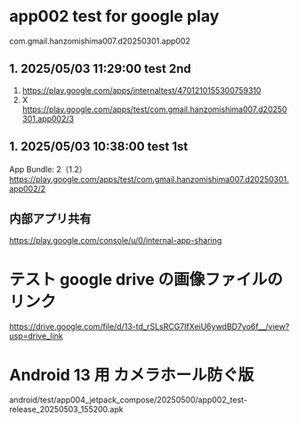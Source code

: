 # app002 test for google play

com.gmail.hanzomishima007.d20250301.app002

## 1. 2025/05/03 11:29:00 test 2nd

1. https://play.google.com/apps/internaltest/4701210155300759310
1. X https://play.google.com/apps/test/com.gmail.hanzomishima007.d20250301.app002/3

## 1. 2025/05/03 10:38:00 test 1st

App Bundle: 2（1.2）
https://play.google.com/apps/test/com.gmail.hanzomishima007.d20250301.app002/2

## 内部アプリ共有

https://play.google.com/console/u/0/internal-app-sharing

# テスト google drive の画像ファイルのリンク

https://drive.google.com/file/d/13-td_rSLsRCG7IfXeiU6ywdBD7yo6f__/view?usp=drive_link

# Android 13 用 カメラホール防ぐ版

android/test/app004_jetpack_compose/20250500/app002_test-release_20250503_155200.apk
